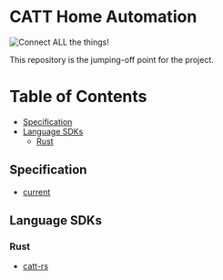 CATT Home Automation
====================

![Connect ALL the things!](https://cdn.meme.am/instances/500x/71922771.jpg)

This repository is the jumping-off point for the project.

Table of Contents
=================

* [Specification](#specification)
* [Language SDKs](#language-sdks)
  * [Rust](#rust)

## Specification

* [current](https://github.com/catt-ha/catt/blob/master/SPEC.md)

## Language SDKs

### Rust

* [catt-rs](https://github.com/catt-ha/catt-rs)
